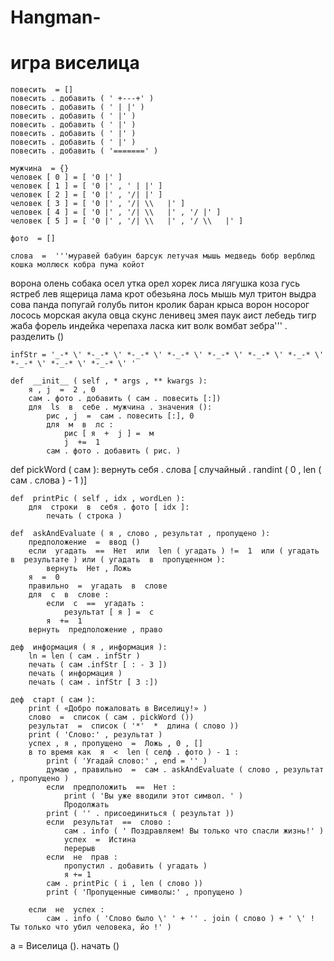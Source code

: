 # Hangman-
   # игра виселица
    повесить  = []
    повесить . добавить ( ' +---+' )
    повесить . добавить ( ' | |' )
    повесить . добавить ( ' |' )
    повесить . добавить ( ' |' )
    повесить . добавить ( ' |' )
    повесить . добавить ( ' |' )
    повесить . добавить ( '=======' )
    
    мужчина  = {}
    человек [ 0 ] = [ '0 |' ]
    человек [ 1 ] = [ '0 |' , ' | |' ]
    человек [ 2 ] = [ '0 |' , '/| |' ]
    человек [ 3 ] = [ '0 |' , '/| \\   |' ]
    человек [ 4 ] = [ '0 |' , '/| \\   |' , '/ |' ]
    человек [ 5 ] = [ '0 |' , '/| \\   |' , '/ \\   |' ]
    
    фото  = []
    
    слова  =  '''муравей бабуин барсук летучая мышь медведь бобр верблюд кошка моллюск кобра пума койот
ворона олень собака осел утка орел хорек лиса лягушка коза гусь ястреб лев ящерица лама
крот обезьяна лось мышь мул тритон выдра сова панда попугай голубь питон кролик баран
крыса ворон носорог лосось морская акула овца скунс ленивец змея паук аист лебедь тигр
жаба форель индейка черепаха ласка кит волк вомбат зебра''' . разделить ()

    infStr = '_-* \' *-_-* \' *-_-* \' *-_-* \' *-_-* \' *-_-* \' *-_-* \' *-_-* \' *-_-* \' *-_-* \' '
  
    def  __init__ ( self , * args , ** kwargs ):
        я , j  =  2 , 0
        сам . фото . добавить ( сам . повесить [:])
        для  ls  в  себе . мужчина . значения ():
            рис , j  =  сам . повесить [:], 0
            для  м  в  лс :
                рис [ я  +  j ] =  м
                j  +=  1
            сам . фото . добавить ( рис. )
def  pickWord ( сам ):
        вернуть  себя . слова [ случайный . randint ( 0 , len ( сам . слова ) -  1 )]
    
    def  printPic ( self , idx , wordLen ):
        для  строки  в  себя . фото [ idx ]:
            печать ( строка )
            
    def  askAndEvaluate ( я , слово , результат , пропущено ):
        предположение  =  ввод ()
        если  угадать  ==  Нет  или  len ( угадать ) !=  1  или ( угадать  в  результате ) или ( угадать  в  пропущенном ):
            вернуть  Нет , Ложь
        я  =  0
        правильно  =  угадать  в  слове
        для  c  в  слове :
            если  c  ==  угадать :
                результат [ я ] =  с
            я  +=  1
        вернуть  предположение , право

    деф  информация ( я , информация ):
        ln = len ( сам . infStr )
        печать ( сам .infStr [ : - 3 ])
        печать ( информация )
        печать ( сам . infStr [ 3 :])
            
    деф  старт ( сам ):
        print ( «Добро пожаловать в Виселицу!» )
        слово  =  список ( сам . pickWord ())
        результат  =  список ( '*'  *  длина ( слово ))
        print ( 'Слово:' , результат )
        успех , я , пропущено  =  Ложь , 0 , []
        в то время как  я  <  len ( селф . фото ) - 1 :
            print ( 'Угадай слово:' , end = '' )
            думаю , правильно  =  сам . askAndEvaluate ( слово , результат , пропущено )
            если  предположить  ==  Нет :
                print ( 'Вы уже вводили этот символ. ' )
                Продолжать
            print ( '' . присоединиться ( результат ))
            если  результат  ==  слово :
                сам . info ( ' Поздравляем! Вы только что спасли жизнь!' )
                успех  =  Истина
                перерыв
            если  не  прав :
                пропустил . добавить ( угадать )
                я += 1
            сам . printPic ( i , len ( слово ))
            print ( 'Пропущенные символы:' , пропущено )
        
        если  не  успех :
            сам . info ( 'Слово было \' ' + '' . join ( слово ) + ' \' ! Ты только что убил человека, йо !' )

а  =  Виселица (). начать ()
